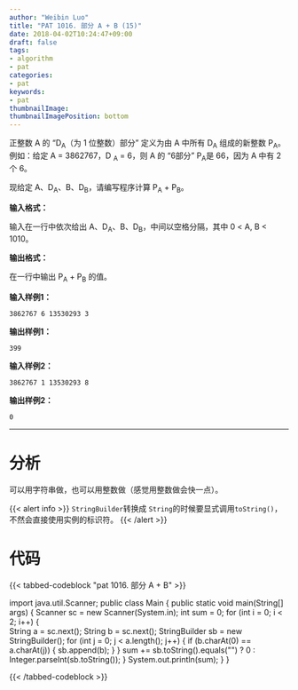 ```yaml
---
author: "Weibin Luo"
title: "PAT 1016. 部分 A + B (15)"
date: 2018-04-02T10:24:47+09:00
draft: false
tags:
- algorithm
- pat
categories:
- pat
keywords:
- pat
thumbnailImage:
thumbnailImagePosition: bottom
---
```


正整数 A 的 “D<sub>A</sub>（为 1 位整数）部分” 定义为由 A 中所有 D<sub>A</sub> 组成的新整数 P<sub>A</sub>。例如：给定 A = 3862767，D <sub>A</sub> = 6，则 A 的 “6部分” P<sub>A</sub>是 66，因为 A 中有 2 个 6。

现给定 A、D<sub>A</sub>、B、D<sub>B</sub>，请编写程序计算 P<sub>A</sub> + P<sub>B</sub>。

<!--more-->

**输入格式：**

输入在一行中依次给出 A、D<sub>A</sub>、B、D<sub>B</sub>，中间以空格分隔，其中 0 < A, B < 1010。

**输出格式：**

在一行中输出 P<sub>A</sub> + P<sub>B</sub> 的值。

**输入样例1：**
```
3862767 6 13530293 3
```
**输出样例1：**
```
399
```
**输入样例2：**
```
3862767 1 13530293 8
```
**输出样例2：**
```
0
```

---

# 分析

可以用字符串做，也可以用整数做（感觉用整数做会快一点）。

{{< alert info >}}
`StringBuilder`转换成 `String`的时候要显式调用`toString()`，不然会直接使用实例的标识符。
{{< /alert >}}

# 代码

{{< tabbed-codeblock "pat 1016. 部分 A + B" >}}
<!-- tab java -->
import java.util.Scanner;
public class Main {
    public static void main(String[] args) {
        Scanner sc = new Scanner(System.in);
        int sum = 0;
        for (int i = 0; i < 2; i++) {		
            String a = sc.next();
            String b = sc.next();
            StringBuilder sb = new StringBuilder();
            for (int j = 0; j < a.length(); j++) {
                if (b.charAt(0) == a.charAt(j)) {
                    sb.append(b);
                }
            }
            sum += sb.toString().equals("") ? 0 : Integer.parseInt(sb.toString());
        }
        System.out.println(sum);
    }
}
<!-- endtab -->
{{< /tabbed-codeblock >}}
